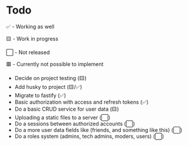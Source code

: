 # Todo

✅ - Working as well

🟨 - Work in progress

⬜ - Not released

🟥 - Currently not possible to implement

- Decide on project testing (🟨)
- Add husky to project (🟨/✅)
- Migrate to fastify (✅)
- Basic authorization with access and refresh tokens (✅)
- Do a basic CRUD service for user data (🟨)
- Uploading a static files to a server (⬜)
- Do a sessions between authorized accounts (⬜)
- Do a more user data fields like (friends, and something like this) (⬜)
- Do a roles system (admins, tech admins, moders, users) (⬜)